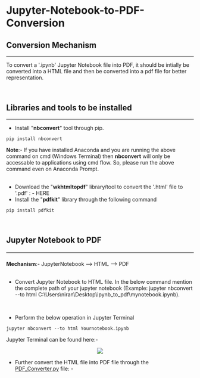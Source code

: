 # Jupyter-Notebook-to-PDF-Conversion
## Conversion Mechanism
<hr>
<p>To convert a '.ipynb' Jupyter Notebook file into PDF, it should be intially be converted into a HTML file and then be converted into a pdf file for better representation.</p>
<br>

## Libraries and tools to be installed
<hr>

- Install "**nbconvert**" tool through pip.
~~~
pip install nbconvert
~~~
 **Note**:- If you have installed Anaconda and you are running the above command on cmd (Windows Terminal) then **nbconvert** will only be accessable to applications using cmd flow. So, please run the above command even on Anaconda Prompt.
 <br>
 <br>

-  Download the "**wkhtmltopdf**" library/tool to convert the '.html' file to '.pdf' : - <a herf = "https://wkhtmltopdf.org/downloads.html" target = "_blank"> HERE </a>
- Install the "**pdfkit**" library through the following command
```
pip install pdfkit
```
<br>

## Jupyter Notebook to PDF <hr>

**Mechanism**:- JupyterNotebook --> HTML --> PDF
<br>
<br>


- Convert Jupyter Notebook to HTML file. In the below command mention the complete path of your jupyter notebook (Example: jupyter nbconvert --to html C:\Users\niran\Desktop\ipynb_to_pdf\mynotebook.ipynb).
<br>

-  Perform the below operation in Jupyter Terminal
```
jupyter nbconvert --to html Yournotebook.ipynb
```
Jupyter Terminal can be found here:-
<p align = "center"><img src = "https://github.com/niranjanstudy06/Jupyter-Notebook-to-PDF-Conversion/blob/main/img/Jupyter_Terminal.png?raw=true"></img></p>

- Further convert the HTML file into PDF file through the <a href="https://github.com/niranjanstudy06/Jupyter-Notebook-to-PDF-Conversion/blob/main/PDF_Converter.py" target="_top">PDF_Converter.py</a> file: -  